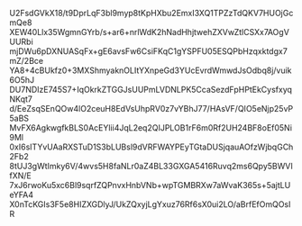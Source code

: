 U2FsdGVkX18/t9DprLqF3bl9myp8tKpHXbu2EmxI3XQ1TPZzTdQKV7HUOjGcmQe8
XEW40Llx35WgmnGYrb/s+ar6+nrlWdK2hNadHhjtwehZXVwZtlCSXx7AOgVUURbi
mjDWu6pDXNUASqFx+gE6avsFw6CsiFKqC1gYSPFU05ESQPbHzqxktdgx7mZ/2Bce
YA8+4cBUkfz0+3MXShmyaknOLItYXnpeGd3YUcEvrdWmwdJsOdbq8j/vuik6O5hJ
DU7NDIzE745S7+IqOkrkZTGGJsUUPmLVDNLPK5CcaSezdFpHPtEkCysfxyqNKqt7
d/EeZsqSEnQOw4lO2ceuH8EdVsUhpRV0z7vYBhJ77/HAsVF/QIO5eNjp25vP5aBS
MvFX6AgkwgfkBLS0AcEYlii4JqL2eq2QIJPLOB1rF6m0Rf2UH24BF8oEf05Ni9Ml
0xI6sITYvUAaRXSTuD1S3bLUBsl9dVRFWAYPEyTGtaDUSjqauAOfzWjbqGCh2Fb2
8tUJ3gWtImky6V/4wvs5H8faNLr0aZ4BL33GXGA5416Ruvq2ms6Qpy5BWVIfXN/E
7xJ6rwoKu5xc6Bl9sqrfZQPnvxHnbVNb+wpTGMBRXw7aWvaK365s+5ajtLUeYFA4
X0nTcKGIs3F5e8HIZXGDlyJ/UkZQxyjLgYxuz76Rf6sX0ui2LO/aBrfEfOmQOsIR
